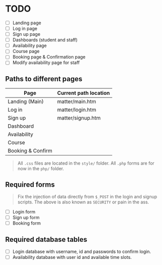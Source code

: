 # TODO

* [ ] Landing page
* [ ] Log in page
* [ ] Sign up page
* [ ] Dashboards (student and staff)
* [ ] Availability page
* [ ] Course page
* [ ] Booking page & Confirmation page
* [ ] Modify availability page for staff

## Paths to different pages

| Page              | Current path location |
| ----------------- | --------------------- |
| Landing (Main)    | matter/main.htm       |
| Log in            | matter/login.htm      |
| Sign up           | matter/signup.htm     |
| Dashboard         |                       |
| Availability      |                       |
| Course            |                       |
| Booking & Confirm |                       |

> All `.css` files are located in the `style/` folder. All `.php` forms are for now in the `php/` folder.

## Required forms
> Fix the injection of data directly from `$_POST` in the login and signup scripts.
The above is also known as `SECURITY` or pain in the ass.
* [ ] Login form
* [ ] Sign up form
* [ ] Booking form

## Required database tables
* [ ] Login database with username, id and passwords to confirm login.
* [ ] Availability database with user id and available time slots.